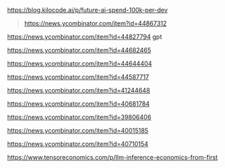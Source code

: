 https://blog.kilocode.ai/p/future-ai-spend-100k-per-dev
> https://news.ycombinator.com/item?id=44867312

https://news.ycombinator.com/item?id=44827794 gpt

https://news.ycombinator.com/item?id=44682465

https://news.ycombinator.com/item?id=44644404

https://news.ycombinator.com/item?id=44587717

https://news.ycombinator.com/item?id=41244648

https://news.ycombinator.com/item?id=40681784

https://news.ycombinator.com/item?id=39806406

https://news.ycombinator.com/item?id=40015185

https://news.ycombinator.com/item?id=40710154

https://www.tensoreconomics.com/p/llm-inference-economics-from-first
